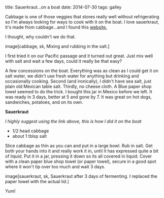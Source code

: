 title: Sauerkraut...on a boat
date: 2014-07-30
tags: galley

Cabbage is one of those veggies that stores really well without refrigerating
so I'm always looking for ways to cook with it on the boat. I love sauerkraut,
it's made from  cabbage...and I found this
[website.](http://www.thekitchn.com/how-to-make-easy-homemade-sauerkraut-in-a-mason-jar-cooking-lessons-from-the-kitchn-193124)

I thought, why couldn't we do that.

image[cabbage, sk, Mixing and rubbing in the salt.]

I first tried it on our Pacific passage and it turned out great.  Just mix well
with salt and wait a few days, could it really be that easy?

A few concessions on the boat. Everything was as clean as I could get it on
salt water, we didn't use fresh water for anything but drinking and
occasionally cooking. Second (and ironically), I didn't have sea salt, just
plain old Mexican table salt. Thirdly,  no cheese cloth. A  Blue paper shop
towel seemed to do the trick. I bought this jar in Mexico before we left. It
was ready in 3 days, better at 5 and gone by 7. It was great on hot dogs,
sandwiches, potatoes, and on its own.

__Sauerkraut__

_I highly suggest using the link above, this is how I did it on the boat_

* 1/2 head cabbage
* about 1 tblsp salt

Slice cabbage as thin as you can and put in a large bowl.  Rub in salt. Get
both your hands into it and really work it in, until it has expressed quite a
bit of liquid.  Put it in a jar, pressing it down so its all covered in liquid.
Cover with a clean paper blue shop towel (or paper towel), secure in a good
spot where it won't tip over too much and wait 3 days. 

image[sauerkraut, sk, Sauerkraut after 3 days of fermenting.  I replaced the paper towel with the actual lid.]

Yum!

